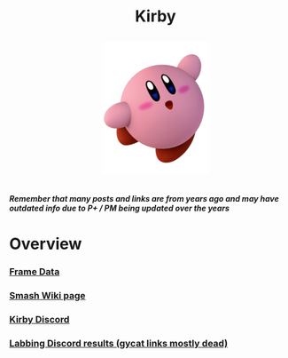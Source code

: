 <div id="toc">
  <ul align="center" style="list-style: none">
      <summary> <h1>
        Kirby
        <p><img src="/Images/Characters/Kirby.png" alt="Kirby.png"></p>
  </ul>
</div>

<h4> <i>Remember that many posts and links are from years ago and may have outdated info due to P+ / PM being updated over the years</i>

<h1> Overview
<h3> <a href="https://rukaidata.com/P+/Kirby/">Frame Data</a>
<h3> <a href="https://www.ssbwiki.com/Kirby_(PM)">Smash Wiki page</a>
<h3> <a href="https://discord.com/invite/0ppTrOwR6clmEfvh">Kirby Discord</a>
<h3> <a href="https://www.reddit.com/r/SSBPM/comments/l1ce8f/labbing_discord_results_kirby/">Labbing Discord results (gycat links mostly dead)</a>